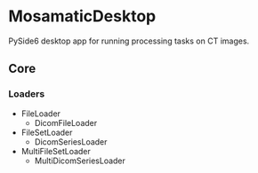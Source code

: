 # MosamaticDesktop
PySide6 desktop app for running processing tasks on CT images.

## Core

### Loaders
- FileLoader
    - DicomFileLoader
- FileSetLoader
    - DicomSeriesLoader
- MultiFileSetLoader
    - MultiDicomSeriesLoader